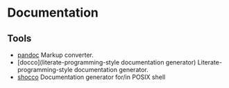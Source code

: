 # Documentation #

## Tools ##

- [pandoc](http://johnmacfarlane.net/pandoc/) Markup converter.
- [docco](literate-programming-style documentation generator) Literate-programming-style documentation generator.
- [shocco](https://github.com/rtomayko/shocco) Documentation generator for/in POSIX shell

